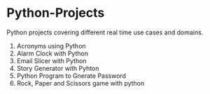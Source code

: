# Python-Projects
Python projects covering different real time use cases and domains.
1. Acronyms using Python
2. Alarm Clock with Python
3. Email Slicer with Python
4. Story Generator with Pyhton
5. Python Program to Gnerate Password
6. Rock, Paper and Scissors game with python